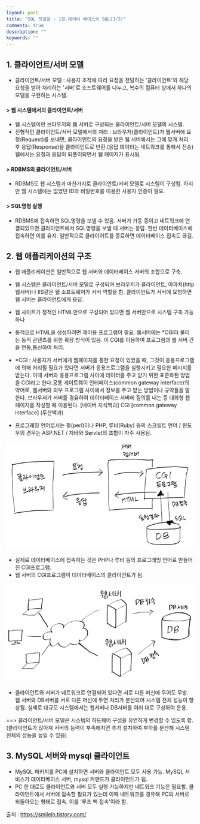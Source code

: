 ```yaml
---
layout: post
title: "SQL 첫걸음 - 1장.데이터 베이스와 SQL(3/3)"
comments: true
description: ""
keywords: ""
---
```


## 1. 클라이언트/서버 모델
- 클라이언트/서버 모델 :  사용자 조작에 따라 요청을 전달하는 '클라이언트'와 해당 요청을 받아 처리하는 '서버'로 소프트웨어를 나누고, 복수의 컴퓨터 상에서 하나의 모델을 구현하는 시스템.

#### > 웹 시스템에서의 클라이언트/서버 
- 웹 시스템이란 브라우저와 웹 서버로 구성되는 클라이언트/서버 모델의 시스템. 
- 전형적인 클라이언트/서버 모델에서의 처리 : 브라우저(클라이언트)가 웹서버에 요청(Request)를 보내면, 클라이언트의 요청을 받은 웹 서버에서는 그에 맞게 처리 후 응답(Response)을 클라이언트로 반환.(응답 데이터는 네트워크를 통해서 전송)
웹에서는 요청과 응답이 되풀이되면서 웹 페이지가 표시됨.  

#### > RDBMS의 클라이언트/서버 
- RDBMS도 웹 시스템과 마찬가지로 클라이언트/서버 모델로 시스템이 구성됨. 하지만 웹 시스템에는 없었던 ID와 비밀번호를 이용한 사용자 인증이 필요. 

#### > SQL명령 실행
- RDBMS에 접속하면 SQL명령을 보낼 수 있음. 서버가 가동 중이고 네트워크에 연결되있으면 클라이언트에서 SQL명령을 보낼 때 서버는 응답.  한번 데이터베이스에 접속하면 이를 유지. 일반적으로 클라이어트를 종료하면 데이터베이스 접속도 끊김.


## 2. 웹 애플리케이션의 구조 
- 웹 애플리케이션은 일반적으로 웹 서버와 데이터베이스 서버의 조합으로 구축.
- 웹 시스템은 클라이언트/서버 모델로 구성되며 브라우저가 클라이언트, 아파치(http웹서버)나 IIS같은 웹  소프트웨어가 서버 역할을 함. 클라이언트가 서버에 요청하면 웹 서버는 클라이언트에게 응답.
- 웹 사이트가 정적인 HTML만으로 구성되어 있다면 웹 서버만으로 시스템 구축 가능하나 
- 동적으로 HTML을 생성하려면 제어용 프로그램이 필요. 웹서버에는 *CGI라 불리는 동적 콘텐츠를 위한 확장 방식이 있음. 이 CGI를 이용하여 프로그램과 웹 서버 간을 연동,통신하여 처리. 

- *CGI  : 사용자가 서버에게 웹페이지를 통한 요청이 있었을 때, 그것이 응용프로그램에 의해 처리될 필요가 있다면 서버가 응용프로그램을 실행시키고 필요한 메시지를 받는다. 이때 서버와 응용프로그램 사이에 데이터를 주고 받기 위한 표준화된 방법을 CGI라고 한다.공통 게이트웨이 인터페이스(common gateway interface)의 약어로, 웹서버와 외부 프로그램 사이에서 정보를 주고 받는 방법이나 규약들을 말한다. 브라우저가 서버를 경유하여 데이터베이스 서버에 질의를 내는 등 대화형 웹페이지를 작성할 때 이용된다. [네이버 지식백과] CGI [common gateway interface] (두산백과)


- 프로그래밍 언어로서는 펄(perl)이나 PHP, 루비(Ruby) 등의 스크립트 언어 / 윈도우의 경우는 ASP.NET / 자바와 Servlet의 조합이 자주 사용됨. 

![9976573F5B84FA3C2C](/images/sql_first_step/9976573F5B84FA3C2C.png)

- 실제로 데이터베이스에 접속하는 것은 PHP나 루비 등의 프로그래밍 언어로 만들어진 CGI프로그램.
- 웹 서버의 CGI프로그램이 데이터베이스의 클라이언트가 됨. 

![99E04B485B84FA7102](/images/sql_first_step/99E04B485B84FA7102.png)

- 클라이언트와 서버가 네트워크로 연결되어 있다면 서로 다른 머신에 두어도 무방. 웹 서버와 DB서버를 서로 다른 머신에 두면 처리가 분산되어 시스템 전체 성능이 향상됨. 실제로 대규모 시스템에서는 웹서버나 DB서버를 여러 대로 구성하여 운용. 

==> 클라이언트/서버 모델은 시스템의 하드웨어 구성을 유연하게 변경할 수 있도록 함. 
(클라이언트가 많아져 서버의 능력이 부족해지면 추가 설치하여 부하를 분산해 시스템 전체의 성능을 높일 수 있음)


## 3. MySQL 서버와 mysql 클라이언트 
- MySQL 패키지를 PC에 설치하면 서버와 클라이언트 모두 사용 가능. MySQL 서비스가 데이터베이스 서버, mysql 커맨드가 클라이언트가 됨. 
- PC 한 대로도 클라이언트와 서버 모두 실행 가능하지만 네트워크 기능은 필요함. 클라이언트에서 서버에 접속할 필요가 있는데 이때 네트워크를 경유해 PC의 서버로 되돌아오는 형태로 접속. 이를 '루프 백 접속'이라 함. 


출처 : https://smilejh.tistory.com/